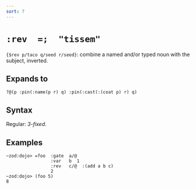 ```yaml
---
sort: 7
---
```


# `:rev  =;  "tissem"`

`{$rev p/taco q/seed r/seed}`: combine a named and/or typed noun with the
subject, inverted.

## Expands to

```
?@(p :pin(:name(p r) q) :pin(:cast(:(coat p) r) q)
```

## Syntax

Regular: *3-fixed*.

## Examples

```
~zod:dojo> =foo  :gate  a/@
                 :var   b  1
                 :rev   c/@  :(add a b c)
                 2
~zod:dojo> (foo 5)
8
```
